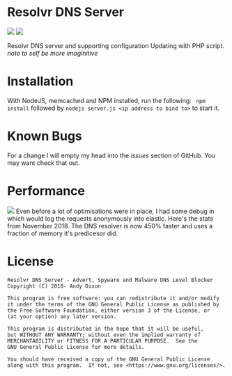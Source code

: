 # Resolvr DNS Server
![](https://scrutinizer-ci.com/g/andydixon/resolvr-server/badges/quality-score.png?b=master) ![](https://scrutinizer-ci.com/g/andydixon/resolvr-server/badges/build.png?b=master)

Resolvr DNS server and supporting configuration Updating with PHP script. _note to self be more imaginitive_

# Installation #

With NodeJS, memcached and NPM installed, run the following:
``` npm install``` followed by ``` nodejs server.js <ip address to bind to> ``` to start it.


# Known Bugs #

For a change I will empty my head into the *issues* section of GitHub. You may want check that out.

# Performance #

![](https://resolvr.cc/2018stats.jpg)
Even before a lot of optimisations were in place, I had some debug in which would log the requests anonymously into elastic. Here's the stats from November 2018. The DNS resolver is now 450% faster and uses a fraction of memory it's predicesor did.


# License #

    Resolvr DNS Server - Advert, Spyware and Malware DNS Level Blocker
    Copyright (C) 2018- Andy Dixon

    This program is free software: you can redistribute it and/or modify
    it under the terms of the GNU General Public License as published by
    the Free Software Foundation, either version 3 of the License, or
    (at your option) any later version.

    This program is distributed in the hope that it will be useful,
    but WITHOUT ANY WARRANTY; without even the implied warranty of
    MERCHANTABILITY or FITNESS FOR A PARTICULAR PURPOSE.  See the
    GNU General Public License for more details.

    You should have received a copy of the GNU General Public License
    along with this program.  If not, see <https://www.gnu.org/licenses/>.
